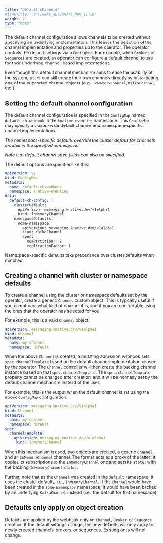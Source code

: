 ```yaml
---
title: "Default channels"
#linkTitle: "OPTIONAL_ALTERNATE_NAV_TITLE"
weight: 2
type: "docs"
---
```


The default channel configuration allows channels to be created without
specifying an underlying implementation. This leaves the selection of the channel implementation 
and properties up to the operator. The operator controls the default settings via a
`ConfigMap`. For example, when `Brokers` or `Sequences` are created, an operator can configure a default channel to use 
for their underlying channel-based implementations.

Even though this default channel mechanism aims to ease the usability of the system, users can still create their own 
channels directly by instantiating one of the supported channel objects (e.g., `InMemoryChannel`, `KafkaChannel`, etc.).

## Setting the default channel configuration

The default channel configuration is specified in the `ConfigMap` named
`default-ch-webhook` in the `knative-eventing` namespace. This `ConfigMap`
may specify a cluster-wide default channel and namespace-specific
channel implementations.

_The namespace-specific defaults override the cluster default for channels
created in the specified namespace._

_Note that default channel spec fields can also be specified._

The default options are specified like this:

```yaml
apiVersion: v1
kind: ConfigMap
metadata:
  name: default-ch-webhook
  namespace: knative-eventing
data:
  default-ch-config: |
    clusterDefault:
      apiVersion: messaging.knative.dev/v1alpha1
      kind: InMemoryChannel
    namespaceDefaults:
      some-namespace:
        apiVersion: messaging.knative.dev/v1alpha1
        kind: KafkaChannel
        spec:
          numPartitions: 2
          replicationFactor: 1
```

Namespace-specific defaults take precedence over cluster defaults when matched.

## Creating a channel with cluster or namespace defaults

To create a channel using the cluster or namespace defaults set by the operator, create a generic `Channel` custom object. 
This is typically useful if you do not care what kind of channel it is, and if you are comfortable using the ones that 
the operator has selected for you.

For example, this is a valid `Channel` object:

```yaml
apiVersion: messaging.knative.dev/v1alpha1
kind: Channel
metadata:
  name: my-channel
  namespace: default
```

When the above `Channel` is created, a mutating admission webhook sets `spec.channelTemplate` based on the default channel 
implementation chosen by the operator. The `Channel` controller will then create the backing channel instance based on 
that `spec.channelTemplate`. The `spec.channelTemplate` property cannot be changed after creation, and it will be normally 
set by the default channel mechanism instead of the user.

For example, this is the output when the default channel is set using the above `ConfigMap` configuration:

```yaml
apiVersion: messaging.knative.dev/v1alpha1
kind: Channel
metadata:
  name: my-channel
  namespace: default
spec:
  channelTemplate:
    apiVersion: messaging.knative.dev/v1alpha1
￼    kind: InMemoryChannel
```

When this mechanism is used, two objects are created, a generic `Channel` and an `InMemoryChannel` channel. 
The former acts as a proxy of the latter: it copies its subscriptions to the `InMemoryChannel` one and sets its `status`
with the backing `InMemoryChannel` `status`. 

Further, note that as the `Channel` was created in the `default` namespace, it uses the cluster defaults, i.e., `InMemoryChannel`. 
If the `Channel` would have been created in the `some-namespace` namespace, it would have been backed by an underlying 
`KafkaChannel` instead (i.e., the default for that namespace).

## Defaults only apply on object creation

Defaults are applied by the webhook only on `Channel`, `Broker`, or `Sequence` creation. If the default
settings change, the new defaults will only apply to newly-created channels, brokers, or sequences.
Existing ones will not change.
